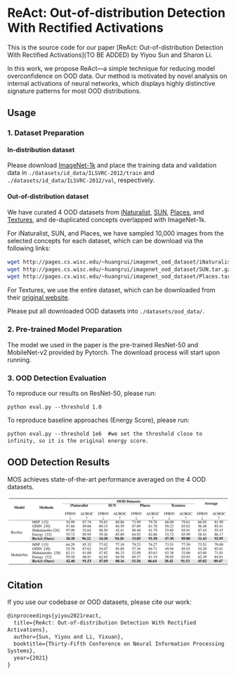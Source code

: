 # ReAct: Out-of-distribution Detection With Rectified Activations

This is the source code for our paper [ReAct: Out-of-distribution Detection With Rectified Activations](TO BE ADDED)
by Yiyou Sun and Sharon Li.

In this work, we propose ReAct—a simple technique for reducing model overconfidence on OOD data. 
Our method is motivated by novel analysis on internal activations of neural networks, which displays highly distinctive 
signature patterns for most OOD distributions. 

## Usage

### 1. Dataset Preparation

#### In-distribution dataset

Please download [ImageNet-1k](http://www.image-net.org/challenges/LSVRC/2012/index) and place the training data and validation data in
`./datasets/id_data/ILSVRC-2012/train` and  `./datasets/id_data/ILSVRC-2012/val`, respectively.

#### Out-of-distribution dataset

We have curated 4 OOD datasets from 
[iNaturalist](https://arxiv.org/pdf/1707.06642.pdf), 
[SUN](https://vision.princeton.edu/projects/2010/SUN/paper.pdf), 
[Places](http://places2.csail.mit.edu/PAMI_places.pdf), 
and [Textures](https://arxiv.org/pdf/1311.3618.pdf), 
and de-duplicated concepts overlapped with ImageNet-1k.

For iNaturalist, SUN, and Places, we have sampled 10,000 images from the selected concepts for each dataset,
which can be download via the following links:
```bash
wget http://pages.cs.wisc.edu/~huangrui/imagenet_ood_dataset/iNaturalist.tar.gz
wget http://pages.cs.wisc.edu/~huangrui/imagenet_ood_dataset/SUN.tar.gz
wget http://pages.cs.wisc.edu/~huangrui/imagenet_ood_dataset/Places.tar.gz
```

For Textures, we use the entire dataset, which can be downloaded from their
[original website](https://www.robots.ox.ac.uk/~vgg/data/dtd/).

Please put all downloaded OOD datasets into `./datasets/ood_data/`.

### 2. Pre-trained Model Preparation

The model we used in the paper is the pre-trained ResNet-50 and MobileNet-v2 provided by Pytorch. The download process
will start upon running.

### 3. OOD Detection Evaluation

To reproduce our results on ResNet-50, please run:
```
python eval.py --threshold 1.0
```

To reproduce baseline approaches (Energy Score), please run:


```
python eval.py --threshold 1e6  #we set the threshold close to infinity, so it is the original energy score.
```


## OOD Detection Results

MOS achieves state-of-the-art performance averaged on the 4 OOD datasets.

![results](figs/results.png)

## Citation

If you use our codebase or OOD datasets, please cite our work:
```
@inproceedings{yiyou2021react,
  title={ReAct: Out-of-distribution Detection With Rectified Activations},
  author={Sun, Yiyou and Li, Yixuan},
  booktitle={Thirty-Fifth Conference on Neural Information Processing Systems},
  year={2021}
}
```